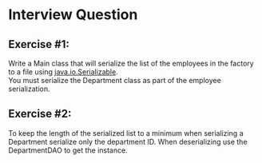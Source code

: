 # Interview Question

## Exercise #1:
Write a Main class that will serialize the list of the employees in the factory to a file  using [java.io.Serializable](https://docs.oracle.com/javase/10/docs/api/java/io/Serializable.html).  
You must serialize the Department class as part of the employee serialization.

## Exercise #2:
To keep the length of the serialized list to a minimum when serializing a Department serialize only the department ID. When deserializing use the DepartmentDAO to get the instance.
